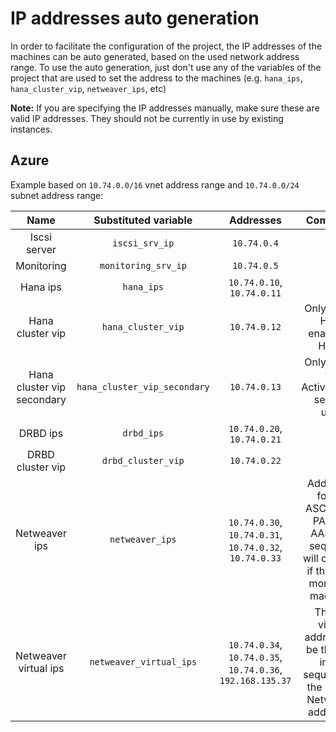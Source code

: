 # IP addresses auto generation

In order to facilitate the configuration of the project, the IP addresses of the machines can be auto generated, based on the used network address range. To use the auto generation, just don't use any of the variables of the project that are used to set the address to the machines (e.g. `hana_ips`, `hana_cluster_vip`, `netweaver_ips`, etc)

**Note:** If you are specifying the IP addresses manually, make sure these are valid IP addresses. They should not be currently in use by existing instances. 

## Azure

Example based on `10.74.0.0/16` vnet address range and `10.74.0.0/24` subnet address range:

| Name | Substituted variable | Addresses | Comments |
| :---: | :---: | :----: | :---: |
| Iscsi server | `iscsi_srv_ip` | `10.74.0.4` ||
| Monitoring | `monitoring_srv_ip` | `10.74.0.5` ||
| Hana ips | `hana_ips` | `10.74.0.10`, `10.74.0.11` ||
| Hana cluster vip | `hana_cluster_vip` | `10.74.0.12` | Only used if HA is enabled in HANA |
| Hana cluster vip secondary | `hana_cluster_vip_secondary` | `10.74.0.13` | Only used if the Active/Active setup is used |
| DRBD ips | `drbd_ips` | `10.74.0.20`, `10.74.0.21` ||
| DRBD cluster vip | `drbd_cluster_vip` | `10.74.0.22` ||
| Netweaver ips | `netweaver_ips` | `10.74.0.30`, `10.74.0.31`, `10.74.0.32`, `10.74.0.33` | Addresses for the ASCS, ERS, PAS and AAS. The sequence will continue if there are more AAS machines |
| Netweaver virtual ips | `netweaver_virtual_ips` | `10.74.0.34`, `10.74.0.35`, `10.74.0.36`, `192.168.135.37` | The 1st virtual address will be the next in the sequence of the regular Netweaver addresses |
